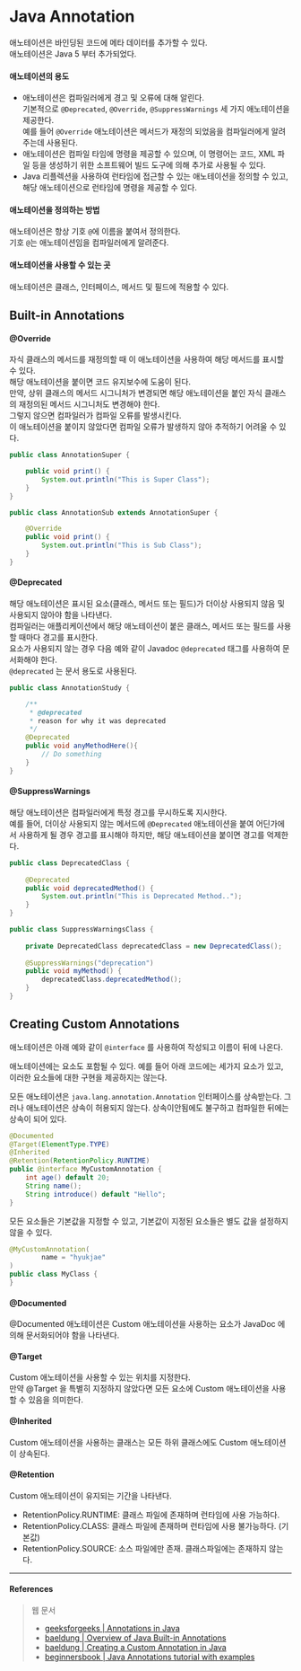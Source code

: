 # Java Annotation

애노테이션은 바인딩된 코드에 메타 데이터를 추가할 수 있다.  
애노테이션은 Java 5 부터 추가되었다.  

#### 애노테이션의 용도

- 애노테이션은 컴파일러에게 경고 및 오류에 대해 알린다.  
기본적으로 `@Deprecated`, `@Override`, `@SuppressWarnings` 세 가지 애노테이션을 제공한다.  
예를 들어 `@Override` 애노테이션은 메서드가 재정의 되었음을 컴파일러에게 알려주는데 사용된다.
- 애노테이션은 컴파일 타임에 명령을 제공할 수 있으며, 이 명령어는 코드, XML 파일 등을 생성하기 위한 소프트웨어 빌드 도구에 의해 추가로 사용될 수 있다.
- Java 리플렉션을 사용하여 런타임에 접근할 수 있는 애노테이션을 정의할 수 있고, 해당 애노테이션으로 런타임에 명령을 제공할 수 있다.  

#### 애노테이션을 정의하는 방법

애노테이션은 항상 기호 `@`에 이름을 붙여서 정의한다.  
기호 `@`는 애노테이션임을 컴파일러에게 알려준다.  

#### 애노테이션을 사용할 수 있는 곳

애노테이션은 클래스, 인터페이스, 메서드 및 필드에 적용할 수 있다.

## Built-in Annotations

#### @Override

자식 클래스의 메서드를 재정의할 때 이 애노테이션을 사용하여 해당 메서드를 표시할 수 있다.  
해당 애노테이션을 붙이면 코드 유지보수에 도움이 된다.  
만약, 상위 클래스의 메서드 시그니처가 변경되면 해당 애노테이션을 붙인 자식 클래스의 재정의된 메서드 시그니처도 변경해야 한다.  
그렇지 않으면 컴파일러가 컴파일 오류를 발생시킨다.  
이 애노테이션을 붙이지 않았다면 컴파일 오류가 발생하지 않아 추적하기 어려울 수 있다.  

```java
public class AnnotationSuper {

    public void print() {
        System.out.println("This is Super Class");
    }
}
```
```java
public class AnnotationSub extends AnnotationSuper {

    @Override
    public void print() {
        System.out.println("This is Sub Class");
    }
}
```

#### @Deprecated

해당 애노테이션은 표시된 요소(클래스, 메서드 또는 필드)가 더이상 사용되지 않음 및 사용되지 않아야 함을 나타낸다.  
컴파일러는 애플리케이션에서 해당 애노테이션이 붙은 클래스, 메서드 또는 필드를 사용할 때마다 경고를 표시한다.  
요소가 사용되지 않는 경우 다음 예와 같이 Javadoc `@deprecated` 태그를 사용하여 문서화해야 한다.  
`@deprecated` 는 문서 용도로 사용된다.

```java
public class AnnotationStudy {

    /**
     * @deprecated
     * reason for why it was deprecated
     */
    @Deprecated
    public void anyMethodHere(){
        // Do something
    }
}
```

#### @SuppressWarnings

해당 애노테이션은 컴파일러에게 특정 경고를 무시하도록 지시한다.  
예를 들어, 더이상 사용되지 않는 메서드에 `@Deprecated` 애노테이션을 붙여 어딘가에서 사용하게 될 경우 경고를 표시해야 하지만, 해당 애노테이션을 붙이면 경고를 억제한다.  

```java
public class DeprecatedClass {
    
    @Deprecated
    public void deprecatedMethod() {
        System.out.println("This is Deprecated Method..");
    }
}
```
```java
public class SuppressWarningsClass {
    
    private DeprecatedClass deprecatedClass = new DeprecatedClass();
    
    @SuppressWarnings("deprecation")
    public void myMethod() {
        deprecatedClass.deprecatedMethod();
    }
}
```

## Creating Custom Annotations

애노테이션은 아래 예와 같이 `@interface` 를 사용하여 작성되고 이름이 뒤에 나온다.

애노테이션에는 요소도 포함될 수 있다. 예를 들어 아래 코드에는 세가지 요소가 있고, 이러한 요소들에 대한 구현을 제공하지는 않는다.

모든 애노테이션은 `java.lang.annotation.Annotation` 인터페이스를 상속받는다. 그러나 애노테이션은 상속이 허용되지 않는다. 상속이안됨에도 불구하고 컴파일한 뒤에는 상속이 되어 있다. 

```java
@Documented
@Target(ElementType.TYPE)
@Inherited
@Retention(RetentionPolicy.RUNTIME)
public @interface MyCustomAnnotation {
    int age() default 20;
    String name();
    String introduce() default "Hello";
}
```

모든 요소들은 기본값을 지정할 수 있고, 기본값이 지정된 요소들은 별도 값을 설정하지 않을 수 있다.

```java
@MyCustomAnnotation(
        name = "hyukjae"
)
public class MyClass {
}
```

#### @Documented

@Documented 애노테이션은 Custom 애노테이션을 사용하는 요소가 JavaDoc 에 의해 문서화되어야 함을 나타낸다.

#### @Target

Custom 애노테이션을 사용할 수 있는 위치를 지정한다.  
만약 @Target 을 특별히 지정하지 않았다면 모든 요소에 Custom 애노테이션을 사용할 수 있음을 의미한다.

#### @Inherited

Custom 애노테이션을 사용하는 클래스는 모든 하위 클래스에도 Custom 애노테이션이 상속된다. 

#### @Retention

Custom 애노테이션이 유지되는 기간을 나타낸다.  

- RetentionPolicy.RUNTIME: 클래스 파일에 존재하며 런타임에 사용 가능하다.
- RetentionPolicy.CLASS: 클래스 파일에 존재하며 런타임에 사용 불가능하다. (기본값)
- RetentionPolicy.SOURCE: 소스 파일에만 존재. 클래스파일에는 존재하지 않는다.

<hr>

#### References

> 웹 문서
> - [geeksforgeeks | Annotations in Java](https://www.geeksforgeeks.org/annotations-in-java/)
> - [baeldung | Overview of Java Built-in Annotations](https://www.baeldung.com/java-default-annotations)
> - [baeldung | Creating a Custom Annotation in Java](https://www.baeldung.com/java-custom-annotation)
> - [beginnersbook | Java Annotations tutorial with examples](https://beginnersbook.com/2014/09/java-annotations/)
